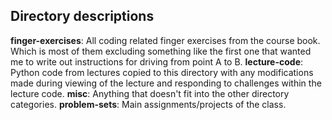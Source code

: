 ## Directory descriptions
**finger-exercises**: All coding related finger exercises from the course book. Which is most of them excluding something like the first one that wanted me to write out instructions for driving from point A to B.
**lecture-code**: Python code from lectures copied to this directory with any modifications made during viewing of the lecture and responding to challenges within the lecture code.
**misc**: Anything that doesn't fit into the other directory categories.
**problem-sets**: Main assignments/projects of the class. 